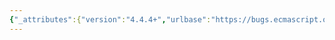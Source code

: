 ```yaml
---
{"_attributes":{"version":"4.4.4+","urlbase":"https://bugs.ecmascript.org/","maintainer":"dherman@mozilla.com"},"bug":{"bug_id":4354,"creation_ts":"2015-05-06 09:36:00 -0700","short_desc":"HexIntegerLiteral should refer to HexDigits instead of HexDigit","delta_ts":"2015-10-02 13:14:00 -0700","product":"Draft for 6th Edition","component":"editorial issue","version":"Rev 38: April 14, 2015 Final Draft","rep_platform":"All","op_sys":"All","bug_status":"RESOLVED","resolution":"FIXED","priority":"Normal","bug_severity":"trivial","everconfirmed":true,"reporter":{"uid":"daejunpark","name":"Daejun Park"},"assigned_to":{"uid":"allen","name":"Allen Wirfs-Brock"},"long_desc":[{"commentid":14378,"comment_count":0,"who":{"uid":"daejunpark","name":"Daejun Park"},"bug_when":"2015-05-06 09:36:47 -0700","thetext":"A simple typo.\n\nIn page 511, for 'HexIntegerLiteral', the second production rule should refer to 'HexDigits' instead of 'HexDigit'.\n\n0X HexDigit\n=>\n0X HexDigits"},{"commentid":14380,"comment_count":1,"who":{"uid":"allen","name":"Allen Wirfs-Brock"},"bug_when":"2015-05-06 09:59:40 -0700","thetext":"fixed in rev39k publication draft"}]}}
---
```

